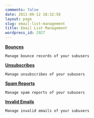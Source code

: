 ```yaml
---
comments: false
date: 2011-09-12 18:32:58
layout: page
slug: email-list-management
title: Email List Management
wordpress_id: 2927
---
```


    


[**Bounces**](http://docs.sendgrid.com/documentation/api/customer-subuser-api/customer-subuser-api-v1/email-list-management/subuser-bounces/)

    Manage bounce records of your subusers

[**Unsubscribes**](http://docs.sendgrid.com/documentation/api/customer-subuser-api/customer-subuser-api-v1/email-list-management/subusers-unsubscribes/)

    Manage unsubscribes of your subusers

[**Spam Reports**](http://docs.sendgrid.com/documentation/api/customer-subuser-api/customer-subuser-api-v1/email-list-management/subuser-spam-reports/)

    Manage spam reports of your subusers

[**Invalid Emails**](http://docs.sendgrid.com/documentation/api/customer-subuser-api/customer-subuser-api-v1/email-list-management/invalid-emails/ )

    Manage invalid emails of your subusers


